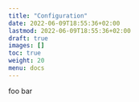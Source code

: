 ```yaml
---
title: "Configuration"
date: 2022-06-09T18:55:36+02:00
lastmod: 2022-06-09T18:55:36+02:00
draft: true
images: []
toc: true
weight: 20
menu: docs
---
```


foo bar

